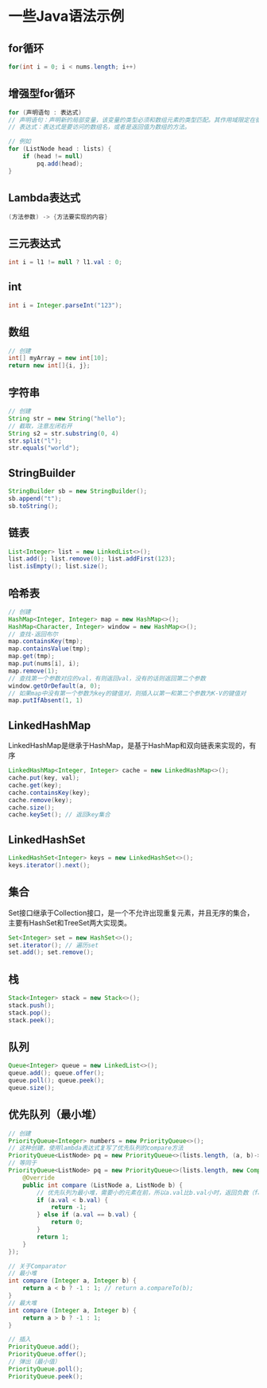 # 一些Java语法示例

## for循环

```java
for(int i = 0; i < nums.length; i++)
```

## 增强型for循环

```java
for (声明语句 : 表达式)
// 声明语句：声明新的局部变量，该变量的类型必须和数组元素的类型匹配。其作用域限定在循环语句块，其值与此时数组元素的值相等。
// 表达式：表达式是要访问的数组名，或者是返回值为数组的方法。

// 例如
for (ListNode head : lists) {
    if (head != null)
        pq.add(head);
}
```

## Lambda表达式

```java
(方法参数) -> {方法要实现的内容}
```

## 三元表达式

```java
int i = l1 != null ? l1.val : 0;
```

## int
```java
int i = Integer.parseInt("123");
```

## 数组

```java
// 创建
int[] myArray = new int[10];
return new int[]{i, j};
```

## 字符串

```java
// 创建
String str = new String("hello");
// 截取，注意左闭右开
String s2 = str.substring(0, 4)
str.split("l");
str.equals("world");
```

## StringBuilder

```java
StringBuilder sb = new StringBuilder();
sb.append("t");
sb.toString();
```

## 链表

```java
List<Integer> list = new LinkedList<>();
list.add(); list.remove(0); list.addFirst(123);
list.isEmpty(); list.size();
```

## 哈希表

```java
// 创建
HashMap<Integer, Integer> map = new HashMap<>();
HashMap<Character, Integer> window = new HashMap<>();
// 查找-返回布尔
map.containsKey(tmp);
map.containsValue(tmp);
map.get(tmp);
map.put(nums[i], i);
map.remove(1);
// 查找第一个参数对应的val，有则返回val，没有的话则返回第二个参数
window.getOrDefault(a, 0);
// 如果map中没有第一个参数为key的键值对，则插入以第一和第二个参数为K-V的键值对
map.putIfAbsent(1, 1)
```

## LinkedHashMap

LinkedHashMap是继承于HashMap，是基于HashMap和双向链表来实现的，有序

```java
LinkedHashMap<Integer, Integer> cache = new LinkedHashMap<>();
cache.put(key, val);
cache.get(key);
cache.containsKey(key);
cache.remove(key);
cache.size();
cache.keySet(); // 返回key集合
```

## LinkedHashSet

```java
LinkedHashSet<Integer> keys = new LinkedHashSet<>();
keys.iterator().next();
```

## 集合

Set接口继承于Collection接口，是一个不允许出现重复元素，并且无序的集合，主要有HashSet和TreeSet两大实现类。

```java
Set<Integer> set = new HashSet<>();
set.iterator(); // 遍历set
set.add(); set.remove();
```

## 栈

```java
Stack<Integer> stack = new Stack<>();
stack.push();
stack.pop();
stack.peek();
```

## 队列

```java
Queue<Integer> queue = new LinkedList<>();
queue.add(); queue.offer();
queue.poll(); queue.peek();
queue.size();
```

## 优先队列（最小堆）

```java
// 创建
PriorityQueue<Integer> numbers = new PriorityQueue<>();
// 这种创建，使用lambda表达式复写了优先队列的compare方法
PriorityQueue<ListNode> pq = new PriorityQueue<>(lists.length, (a, b)->(a.val - b.val));
// 等同于
PriorityQueue<ListNode> pq = new PriorityQueue<>(lists.length, new Comparator<ListNode>() {
    @Override
    public int compare (ListNode a, ListNode b) {
        // 优先队列为最小堆，需要小的元素在前，所以a.val比b.val小时，返回负数（false），表示不用交换
        if (a.val < b.val) {
            return -1;
        } else if (a.val == b.val) {
            return 0;
        }
        return 1;
    }
});

// 关于Comparator
// 最小堆
int compare (Integer a, Integer b) {
    return a < b ? -1 : 1; // return a.compareTo(b);
}
// 最大堆
int compare (Integer a, Integer b) {
    return a > b ? -1 : 1;
}

// 插入
PriorityQueue.add();
PriorityQueue.offer();
// 弹出（最小值）
PriorityQueue.poll();
PriorityQueue.peek();
```